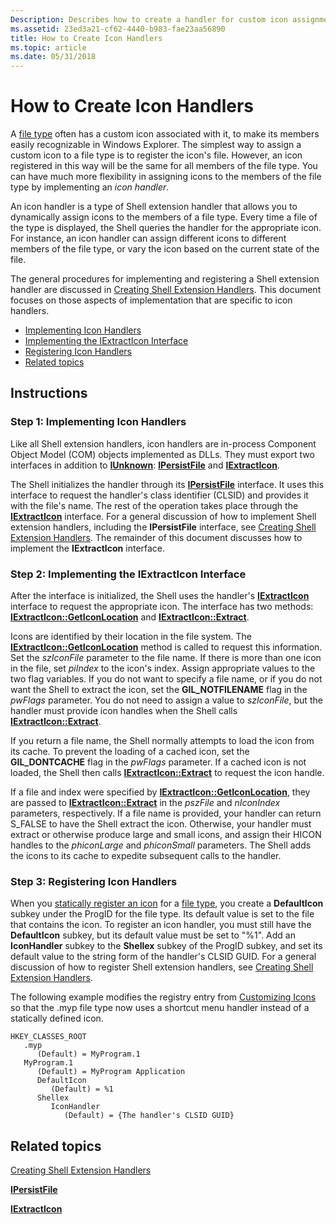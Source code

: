 ```yaml
---
Description: Describes how to create a handler for custom icon assignments.
ms.assetid: 23ed3a21-cf62-4440-b983-fae23aa56890
title: How to Create Icon Handlers
ms.topic: article
ms.date: 05/31/2018
---
```


# How to Create Icon Handlers

A [file type](fa-file-types.md) often has a custom icon associated with it, to make its members easily recognizable in Windows Explorer. The simplest way to assign a custom icon to a file type is to register the icon's file. However, an icon registered in this way will be the same for all members of the file type. You can have much more flexibility in assigning icons to the members of the file type by implementing an *icon handler*.

An icon handler is a type of Shell extension handler that allows you to dynamically assign icons to the members of a file type. Every time a file of the type is displayed, the Shell queries the handler for the appropriate icon. For instance, an icon handler can assign different icons to different members of the file type, or vary the icon based on the current state of the file.

The general procedures for implementing and registering a Shell extension handler are discussed in [Creating Shell Extension Handlers](handlers.md). This document focuses on those aspects of implementation that are specific to icon handlers.

-   [Implementing Icon Handlers](#step-1-implementing-icon-handlers)
-   [Implementing the IExtractIcon Interface](#step-2-implementing-the-iextracticon-interface)
-   [Registering Icon Handlers](#step-3-registering-icon-handlers)
-   [Related topics](#related-topics)

## Instructions

### Step 1: Implementing Icon Handlers

Like all Shell extension handlers, icon handlers are in-process Component Object Model (COM) objects implemented as DLLs. They must export two interfaces in addition to [**IUnknown**](/windows/win32/api/unknwn/nn-unknwn-iunknown): [**IPersistFile**](/windows/win32/api/objidl/nn-objidl-ipersistfile) and [**IExtractIcon**](/windows/win32/api/shlobj_core/nn-shlobj_core-iextracticona).

The Shell initializes the handler through its [**IPersistFile**](/windows/win32/api/objidl/nn-objidl-ipersistfile) interface. It uses this interface to request the handler's class identifier (CLSID) and provides it with the file's name. The rest of the operation takes place through the [**IExtractIcon**](/windows/win32/api/shlobj_core/nn-shlobj_core-iextracticona) interface. For a general discussion of how to implement Shell extension handlers, including the **IPersistFile** interface, see [Creating Shell Extension Handlers](handlers.md). The remainder of this document discusses how to implement the **IExtractIcon** interface.

### Step 2: Implementing the IExtractIcon Interface

After the interface is initialized, the Shell uses the handler's [**IExtractIcon**](/windows/win32/api/shlobj_core/nn-shlobj_core-iextracticona) interface to request the appropriate icon. The interface has two methods: [**IExtractIcon::GetIconLocation**](/windows/win32/api/shlobj_core/nf-shlobj_core-iextracticona-geticonlocation) and [**IExtractIcon::Extract**](/windows/win32/api/shlobj_core/nf-shlobj_core-iextracticona-extract).

Icons are identified by their location in the file system. The [**IExtractIcon::GetIconLocation**](/windows/win32/api/shlobj_core/nf-shlobj_core-iextracticona-geticonlocation) method is called to request this information. Set the *szIconFile* parameter to the file name. If there is more than one icon in the file, set *piIndex* to the icon's index. Assign appropriate values to the two flag variables. If you do not want to specify a file name, or if you do not want the Shell to extract the icon, set the **GIL\_NOTFILENAME** flag in the *pwFlags* parameter. You do not need to assign a value to *szIconFile*, but the handler must provide icon handles when the Shell calls [**IExtractIcon::Extract**](/windows/win32/api/shlobj_core/nf-shlobj_core-iextracticona-extract).

If you return a file name, the Shell normally attempts to load the icon from its cache. To prevent the loading of a cached icon, set the **GIL\_DONTCACHE** flag in the *pwFlags* parameter. If a cached icon is not loaded, the Shell then calls [**IExtractIcon::Extract**](/windows/win32/api/shlobj_core/nf-shlobj_core-iextracticona-extract) to request the icon handle.

If a file and index were specified by [**IExtractIcon::GetIconLocation**](/windows/win32/api/shlobj_core/nf-shlobj_core-iextracticona-geticonlocation), they are passed to [**IExtractIcon::Extract**](/windows/win32/api/shlobj_core/nf-shlobj_core-iextracticona-extract) in the *pszFile* and *nIconIndex* parameters, respectively. If a file name is provided, your handler can return S\_FALSE to have the Shell extract the icon. Otherwise, your handler must extract or otherwise produce large and small icons, and assign their HICON handles to the *phiconLarge* and *phiconSmall* parameters. The Shell adds the icons to its cache to expedite subsequent calls to the handler.

### Step 3: Registering Icon Handlers

When you [statically register an icon](icon.md) for a [file type](fa-file-types.md), you create a **DefaultIcon** subkey under the ProgID for the file type. Its default value is set to the file that contains the icon. To register an icon handler, you must still have the **DefaultIcon** subkey, but its default value must be set to "%1". Add an **IconHandler** subkey to the **Shellex** subkey of the ProgID subkey, and set its default value to the string form of the handler's CLSID GUID. For a general discussion of how to register Shell extension handlers, see [Creating Shell Extension Handlers](handlers.md).

The following example modifies the registry entry from [Customizing Icons](icon.md) so that the .myp file type now uses a shortcut menu handler instead of a statically defined icon.

```
HKEY_CLASSES_ROOT
   .myp
      (Default) = MyProgram.1
   MyProgram.1
      (Default) = MyProgram Application
      DefaultIcon
         (Default) = %1
      Shellex
         IconHandler
            (Default) = {The handler's CLSID GUID}
```

## Related topics

<dl> <dt>

[Creating Shell Extension Handlers](handlers.md)
</dt> <dt>

[**IPersistFile**](/windows/win32/api/objidl/nn-objidl-ipersistfile)
</dt> <dt>

[**IExtractIcon**](/windows/win32/api/shlobj_core/nn-shlobj_core-iextracticona)
</dt> </dl>

 

 